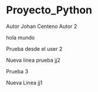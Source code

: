 # Proyecto_Python
Autor Johan Centeno
Autor 2


hola mundo


Prueba desde el user 2

Nueva linea prueba jj2

Prueba 3

Nueva Linea jj1
